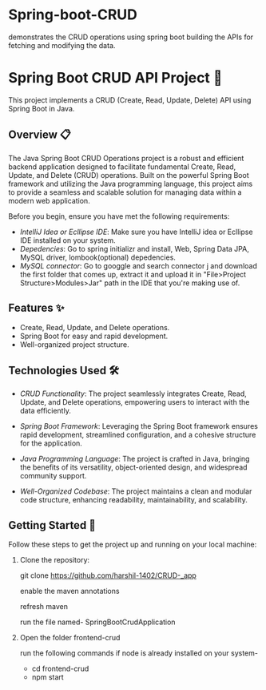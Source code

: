 # Spring-boot-CRUD
demonstrates the CRUD operations using spring boot building the APIs for fetching and modifying the data.

# Spring Boot CRUD API Project 🚀

This project implements a CRUD (Create, Read, Update, Delete) API using Spring Boot in Java.

## Overview 📋

The Java Spring Boot CRUD Operations project is a robust and efficient backend application designed to facilitate fundamental Create, Read, Update, and Delete (CRUD) operations. Built on the powerful Spring Boot framework and utilizing the Java programming language, this project aims to provide a seamless and scalable solution for managing data within a modern web application.

Before you begin, ensure you have met the following requirements:
- *IntelliJ Idea or Ecllipse IDE*: Make sure you have IntelliJ idea or Ecllipse IDE installed on your system.
- *Depedencies*: Go to spring initializr and install, Web, Spring Data JPA, MySQL driver, lombook(optional) depedencies.
- *MySQL connector*: Go to googgle and search connector j and download the first folder that comes up, extract it and upload it in "File>Project Structure>Modules>Jar" path  in the IDE that you're making use of.


## Features ✨

- Create, Read, Update, and Delete operations.
- Spring Boot for easy and rapid development.
- Well-organized project structure.

## Technologies Used 🛠

- *CRUD Functionality*: The project seamlessly integrates Create, Read, Update, and Delete operations, empowering users to interact with the data efficiently.

- *Spring Boot Framework*: Leveraging the Spring Boot framework ensures rapid development, streamlined configuration, and a cohesive structure for the application.

- *Java Programming Language*: The project is crafted in Java, bringing the benefits of its versatility, object-oriented design, and widespread community support.

- *Well-Organized Codebase*: The project maintains a clean and modular code structure, enhancing readability, maintainability, and scalability.


## Getting Started 🚦

Follow these steps to get the project up and running on your local machine:

1. Clone the repository:

   git clone https://github.com/harshil-1402/CRUD-_app

   enable the maven annotations

   refresh maven

   run the file named- SpringBootCrudApplication

2. Open the folder frontend-crud
   
   run the following commands if node is already installed on your system-
   - cd frontend-crud
   - npm start
